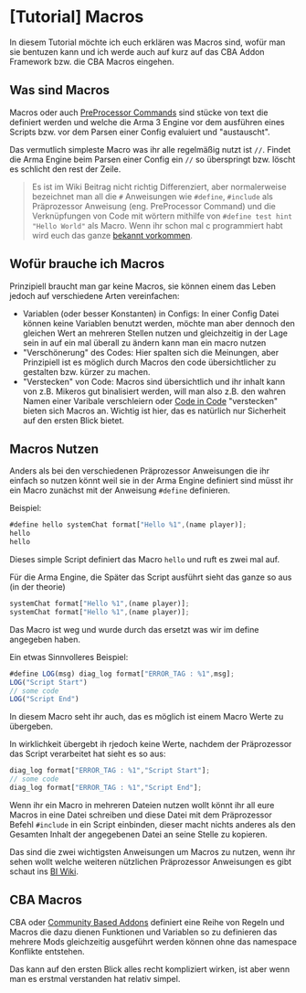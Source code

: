 # [Tutorial] Macros

In diesem Tutorial möchte ich euch erklären was Macros sind, wofür man sie bentuzen kann und ich werde auch auf kurz auf das CBA Addon Framework bzw. die CBA Macros eingehen.

## Was sind Macros

Macros oder auch [PreProcessor Commands](https://community.bistudio.com/wiki/PreProcessor_Commands) sind stücke von text die definiert werden und welche die Arma 3 Engine vor dem ausführen eines Scripts bzw. vor dem Parsen einer Config evaluiert und "austauscht".

Das vermutlich simpleste Macro was ihr alle regelmäßig nutzt ist `//`. Findet die Arma Engine beim Parsen einer Config ein `//` so überspringt bzw. löscht es schlicht den rest der Zeile.

> Es ist im Wiki Beitrag nicht richtig Differenziert, aber normalerweise bezeichnet man all die `#` Anweisungen wie `#define`, `#include` als Präprozessor Anweisung (eng. PreProcessor Command) und die Verknüpfungen von Code mit wörtern mithilfe von `#define test hint "Hello World"` als Macro. Wenn ihr schon mal c programmiert habt wird euch das ganze [bekannt vorkommen](https://gcc.gnu.org/onlinedocs/cpp/Macros.html).

## Wofür brauche ich Macros

Prinzipiell braucht man gar keine Macros, sie können einem das Leben jedoch auf verschiedene Arten vereinfachen:

- Variablen (oder besser Konstanten) in Configs: In einer Config Datei können keine Variablen benutzt werden, möchte man aber dennoch den gleichen Wert an mehreren Stellen nutzen und gleichzeitig in der Lage sein in auf ein mal überall zu ändern kann man ein macro nutzen
- "Verschönerung" des Codes: Hier spalten sich die Meinungen, aber Prinzipiell ist es möglich durch Macros den code übersichtlicher zu gestalten bzw. kürzer zu machen.
- "Verstecken" von Code: Macros sind übersichtlich und ihr inhalt kann von z.B. Mikeros gut binalisiert werden, will man also z.B. den wahren Namen einer Varibale verschleiern oder [Code in Code](http://www.underhanded-c.org/) "verstecken" bieten sich Macros an. Wichtig ist hier, das es natürlich nur Sicherheit auf den ersten Blick bietet.

## Macros Nutzen

Anders als bei den verschiedenen Präprozessor Anweisungen die ihr einfach so nutzen könnt weil sie in der Arma Engine definiert sind müsst ihr ein Macro zunächst mit der Anweisung `#define` definieren.

Beispiel:

```javascript
#define hello systemChat format["Hello %1",(name player)];
hello
hello
```

Dieses simple Script definiert das Macro `hello` und ruft es zwei mal auf.

Für die Arma Engine, die Später das Script ausführt sieht das ganze so aus (in der theorie)
```javascript
systemChat format["Hello %1",(name player)];
systemChat format["Hello %1",(name player)];
```

Das Macro ist weg und wurde durch das ersetzt was wir im define angegeben haben.

Ein etwas Sinnvolleres Beispiel:

```javascript
#define LOG(msg) diag_log format["ERROR_TAG : %1",msg];
LOG("Script Start")
// some code
LOG("Script End")
```

In diesem Macro seht ihr auch, das es möglich ist einem Macro Werte zu übergeben.

In wirklichkeit übergebt ih rjedoch keine Werte, nachdem der Präprozessor das Script verarbeitet hat sieht es so aus:

```javascript
diag_log format["ERROR_TAG : %1","Script Start"];
// some code
diag_log format["ERROR_TAG : %1","Script End"];
```

Wenn ihr ein Macro in mehreren Dateien nutzen wollt könnt ihr all eure Macros in eine Datei schreiben und diese Datei mit dem Präprozessor Befehl `#include` in ein Script einbinden, dieser macht nichts anderes als den Gesamten Inhalt der angegebenen Datei an seine Stelle zu kopieren.

Das sind die zwei wichtigsten Anweisungen um Macros zu nutzen, wenn ihr sehen wollt welche weiteren nützlichen Präprozessor Anweisungen es gibt schaut ins [BI Wiki](https://community.bistudio.com/wiki/PreProcessor_Commands).

## CBA Macros

CBA oder [Community Based Addons](https://github.com/CBATeam/CBA_A3) definiert eine Reihe von Regeln und Macros die dazu dienen Funktionen und Variablen so zu definieren das mehrere Mods gleichzeitig ausgeführt werden können ohne das namespace Konflikte entstehen.

Das kann auf den ersten Blick alles recht kompliziert wirken, ist aber wenn man es erstmal verstanden hat relativ simpel.

